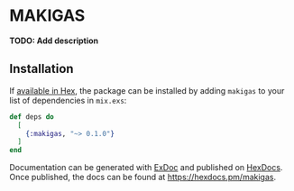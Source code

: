 # MAKIGAS

**TODO: Add description**

## Installation

If [available in Hex](https://hex.pm/docs/publish), the package can be installed
by adding `makigas` to your list of dependencies in `mix.exs`:

```elixir
def deps do
  [
    {:makigas, "~> 0.1.0"}
  ]
end
```

Documentation can be generated with [ExDoc](https://github.com/elixir-lang/ex_doc)
and published on [HexDocs](https://hexdocs.pm). Once published, the docs can
be found at <https://hexdocs.pm/makigas>.

